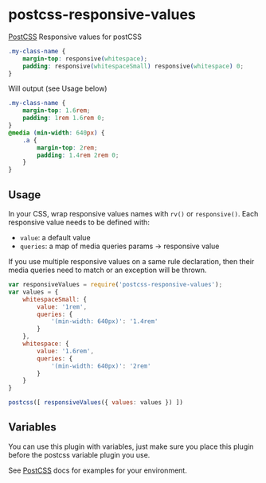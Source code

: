 # postcss-responsive-values

[PostCSS] Responsive values for postCSS

[PostCSS]: https://github.com/postcss/postcss

```css
.my-class-name {
    margin-top: responsive(whitespace);
    padding: responsive(whitespaceSmall) responsive(whitespace) 0;
}
```
Will output (see Usage below)

```css
.my-class-name {
    margin-top: 1.6rem;
    padding: 1rem 1.6rem 0;
}
@media (min-width: 640px) {
    .a {
        margin-top: 2rem;
        padding: 1.4rem 2rem 0;
    }
}
```

## Usage

In your CSS, wrap responsive values names with `rv()` or `responsive()`. Each responsive value needs to be defined with:
- `value`: a default value
- `queries`: a map of media queries params -> responsive value

If you use multiple responsive values on a same rule declaration, then their media queries need to match or an exception will be thrown.

```js
var responsiveValues = require('postcss-responsive-values');
var values = {
    whitespaceSmall: {
        value: '1rem',
        queries: {
            '(min-width: 640px)': '1.4rem'
        }
    },
    whitespace: {
        value: '1.6rem',
        queries: {
            '(min-width: 640px)': '2rem'
        }
    }
}

postcss([ responsiveValues({ values: values }) ])
```

## Variables

You can use this plugin with variables, just make sure you place this plugin before the postcss variable plugin you use.

See [PostCSS] docs for examples for your environment.
